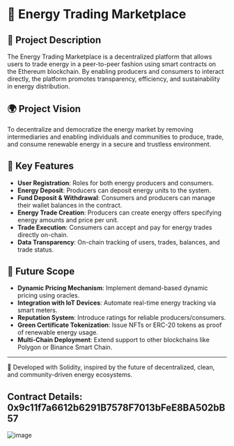 # 🔌 Energy Trading Marketplace

## 📖 Project Description

The Energy Trading Marketplace is a decentralized platform that allows users to trade energy in a peer-to-peer fashion using smart contracts on the Ethereum blockchain. By enabling producers and consumers to interact directly, the platform promotes transparency, efficiency, and sustainability in energy distribution.

## 🌍 Project Vision

To decentralize and democratize the energy market by removing intermediaries and enabling individuals and communities to produce, trade, and consume renewable energy in a secure and trustless environment.

## 🚀 Key Features

- **User Registration**: Roles for both energy producers and consumers.
- **Energy Deposit**: Producers can deposit energy units to the system.
- **Fund Deposit & Withdrawal**: Consumers and producers can manage their wallet balances in the contract.
- **Energy Trade Creation**: Producers can create energy offers specifying energy amounts and price per unit.
- **Trade Execution**: Consumers can accept and pay for energy trades directly on-chain.
- **Data Transparency**: On-chain tracking of users, trades, balances, and trade status.

## 🔮 Future Scope

- **Dynamic Pricing Mechanism**: Implement demand-based dynamic pricing using oracles.
- **Integration with IoT Devices**: Automate real-time energy tracking via smart meters.
- **Reputation System**: Introduce ratings for reliable producers/consumers.
- **Green Certificate Tokenization**: Issue NFTs or ERC-20 tokens as proof of renewable energy usage.
- **Multi-Chain Deployment**: Extend support to other blockchains like Polygon or Binance Smart Chain.

---

🔗 Developed with Solidity, inspired by the future of decentralized, clean, and community-driven energy ecosystems.

## Contract Details: 0x9c11f7a6612b6291B7578F7013bFeE8BA502bB57
![image](https://github.com/user-attachments/assets/c8bbf9a0-2b82-4d3e-8e03-4f28eafd3e58)
